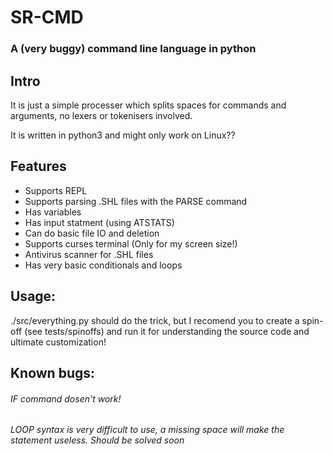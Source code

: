 # SR-CMD
### A (very buggy) command line language in python

## Intro

It is just a simple processer which splits spaces for commands and arguments, no lexers or tokenisers involved.

It is written in python3 and might only work on Linux??

## Features

* Supports REPL
* Supports parsing .SHL files with the PARSE command
* Has variables
* Has input statment (using ATSTATS)
* Can do basic file IO and deletion
* Supports curses terminal (Only for my screen size!)
* Antivirus scanner for .SHL files
* Has very basic conditionals and loops

## Usage:

./src/everything.py should do the trick, but I recomend you to create a spin-off (see tests/spinoffs) and run it for understanding the source code and ultimate customization!

## Known bugs:

###### IF command dosen't work!

###### LOOP syntax is very difficult to use, a missing space will make the statement useless. Should be solved soon
